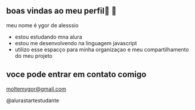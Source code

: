 ## boas vindas ao meu perfil🍆 👋

meu nome é ygor de alesssio

- estou estudando mna alura
- estou me desenvolvendo na linguagem javascript
- utilizo esse espacço para minha organizaçao e meu compartilhamento do meu projeto


## voce pode entrar em contato comigo

moltemygor@gmail.com

@alurastartestudante
